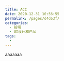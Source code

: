 ```yaml
---
title: ACC
date: 2020-12-31 10:56:55
permalink: /pages/d4d63f/
categories:
  - 前端
  - UI设计和产品
tags:
  - 
---
```

aaaaaaa
